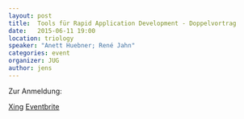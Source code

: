 ```yaml
---
layout: post
title:  Tools für Rapid Application Development - Doppelvortrag
date:   2015-06-11 19:00
location: triology
speaker: "Anett Huebner; René Jahn"
categories: event
organizer: JUG
author: jens
---
```



Zur Anmeldung:

[Xing](https://www.xing.com/events/...)
[Eventbrite](https://www.eventbrite.de/e/...)